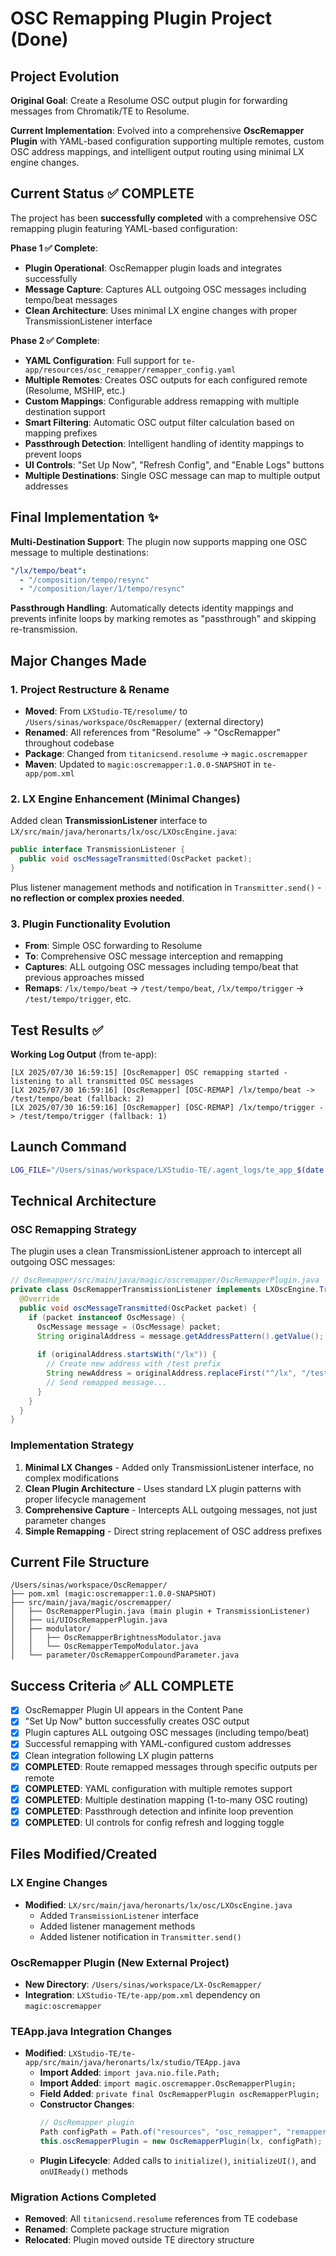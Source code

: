 # OSC Remapping Plugin Project (Done)

## Project Evolution

**Original Goal**: Create a Resolume OSC output plugin for forwarding messages from Chromatik/TE to Resolume.

**Current Implementation**: Evolved into a comprehensive **OscRemapper Plugin** with YAML-based configuration supporting multiple remotes, custom OSC address mappings, and intelligent output routing using minimal LX engine changes.

## Current Status ✅ COMPLETE

The project has been **successfully completed** with a comprehensive OSC remapping plugin featuring YAML-based configuration:

**Phase 1 ✅ Complete**:
- **Plugin Operational**: OscRemapper plugin loads and integrates successfully
- **Message Capture**: Captures ALL outgoing OSC messages including tempo/beat messages
- **Clean Architecture**: Uses minimal LX engine changes with proper TransmissionListener interface

**Phase 2 ✅ Complete**:
- **YAML Configuration**: Full support for `te-app/resources/osc_remapper/remapper_config.yaml`
- **Multiple Remotes**: Creates OSC outputs for each configured remote (Resolume, MSHIP, etc.)
- **Custom Mappings**: Configurable address remapping with multiple destination support
- **Smart Filtering**: Automatic OSC output filter calculation based on mapping prefixes
- **Passthrough Detection**: Intelligent handling of identity mappings to prevent loops
- **UI Controls**: "Set Up Now", "Refresh Config", and "Enable Logs" buttons
- **Multiple Destinations**: Single OSC message can map to multiple output addresses

## Final Implementation ✨

**Multi-Destination Support**: The plugin now supports mapping one OSC message to multiple destinations:
```yaml
"/lx/tempo/beat":
  - "/composition/tempo/resync"
  - "/composition/layer/1/tempo/resync"
```

**Passthrough Handling**: Automatically detects identity mappings and prevents infinite loops by marking remotes as "passthrough" and skipping re-transmission.

## Major Changes Made

### 1. Project Restructure & Rename
- **Moved**: From `LXStudio-TE/resolume/` to `/Users/sinas/workspace/OscRemapper/` (external directory)
- **Renamed**: All references from "Resolume" → "OscRemapper" throughout codebase
- **Package**: Changed from `titanicsend.resolume` → `magic.oscremapper`
- **Maven**: Updated to `magic:oscremapper:1.0.0-SNAPSHOT` in `te-app/pom.xml`

### 2. LX Engine Enhancement (Minimal Changes)
Added clean **TransmissionListener** interface to `LX/src/main/java/heronarts/lx/osc/LXOscEngine.java`:

```java
public interface TransmissionListener {
  public void oscMessageTransmitted(OscPacket packet);
}
```

Plus listener management methods and notification in `Transmitter.send()` - **no reflection or complex proxies needed**.

### 3. Plugin Functionality Evolution
- **From**: Simple OSC forwarding to Resolume 
- **To**: Comprehensive OSC message interception and remapping
- **Captures**: ALL outgoing OSC messages including tempo/beat that previous approaches missed
- **Remaps**: `/lx/tempo/beat` → `/test/tempo/beat`, `/lx/tempo/trigger` → `/test/tempo/trigger`, etc.

## Test Results ✅

**Working Log Output** (from te-app):
```
[LX 2025/07/30 16:59:15] [OscRemapper] OSC remapping started - listening to all transmitted OSC messages
[LX 2025/07/30 16:59:16] [OscRemapper] [OSC-REMAP] /lx/tempo/beat -> /test/tempo/beat (fallback: 2)
[LX 2025/07/30 16:59:16] [OscRemapper] [OSC-REMAP] /lx/tempo/trigger -> /test/tempo/trigger (fallback: 1)
```

## Launch Command

```bash
LOG_FILE="/Users/sinas/workspace/LXStudio-TE/.agent_logs/te_app_$(date +%Y%m%d_%H%M%S).log" && cd /Users/sinas/workspace/LXStudio-TE/te-app && mvn package -DskipTests && java -ea -XstartOnFirstThread -Djava.awt.headless=true -Dgpu -jar target/te-app-0.3.0-SNAPSHOT-jar-with-dependencies.jar --resolution 1920x1200 &> "$LOG_FILE"
```

## Technical Architecture

### OSC Remapping Strategy

The plugin uses a clean TransmissionListener approach to intercept all outgoing OSC messages:

```java
// OscRemapper/src/main/java/magic/oscremapper/OscRemapperPlugin.java
private class OscRemapperTransmissionListener implements LXOscEngine.TransmissionListener {
  @Override
  public void oscMessageTransmitted(OscPacket packet) {
    if (packet instanceof OscMessage) {
      OscMessage message = (OscMessage) packet;
      String originalAddress = message.getAddressPattern().getValue();
      
      if (originalAddress.startsWith("/lx")) {
        // Create new address with /test prefix
        String newAddress = originalAddress.replaceFirst("^/lx", "/test");
        // Send remapped message...
      }
    }
  }
}
```

### Implementation Strategy

1. **Minimal LX Changes** - Added only TransmissionListener interface, no complex modifications
2. **Clean Plugin Architecture** - Uses standard LX plugin patterns with proper lifecycle management
3. **Comprehensive Capture** - Intercepts ALL outgoing messages, not just parameter changes
4. **Simple Remapping** - Direct string replacement of OSC address prefixes

## Current File Structure

```
/Users/sinas/workspace/OscRemapper/
├── pom.xml (magic:oscremapper:1.0.0-SNAPSHOT)
├── src/main/java/magic/oscremapper/
│   ├── OscRemapperPlugin.java (main plugin + TransmissionListener)
│   ├── ui/UIOscRemapperPlugin.java
│   ├── modulator/
│   │   ├── OscRemapperBrightnessModulator.java
│   │   └── OscRemapperTempoModulator.java
│   └── parameter/OscRemapperCompoundParameter.java
```

## Success Criteria ✅ ALL COMPLETE

- [x] OscRemapper Plugin UI appears in the Content Pane
- [x] "Set Up Now" button successfully creates OSC output
- [x] Plugin captures ALL outgoing OSC messages (including tempo/beat)
- [x] Successful remapping with YAML-configured custom addresses
- [x] Clean integration following LX plugin patterns
- [x] **COMPLETED**: Route remapped messages through specific outputs per remote
- [x] **COMPLETED**: YAML configuration with multiple remotes support
- [x] **COMPLETED**: Multiple destination mapping (1-to-many OSC routing)
- [x] **COMPLETED**: Passthrough detection and infinite loop prevention
- [x] **COMPLETED**: UI controls for config refresh and logging toggle

## Files Modified/Created

### LX Engine Changes
- **Modified**: `LX/src/main/java/heronarts/lx/osc/LXOscEngine.java`
  - Added `TransmissionListener` interface
  - Added listener management methods
  - Added listener notification in `Transmitter.send()`

### OscRemapper Plugin (New External Project)
- **New Directory**: `/Users/sinas/workspace/LX-OscRemapper/`
- **Integration**: `LXStudio-TE/te-app/pom.xml` dependency on `magic:oscremapper`

### TEApp.java Integration Changes
- **Modified**: `LXStudio-TE/te-app/src/main/java/heronarts/lx/studio/TEApp.java`
  - **Import Added**: `import java.nio.file.Path;`
  - **Import Added**: `import magic.oscremapper.OscRemapperPlugin;`
  - **Field Added**: `private final OscRemapperPlugin oscRemapperPlugin;`
  - **Constructor Changes**:
    ```java
    // OscRemapper plugin
    Path configPath = Path.of("resources", "osc_remapper", "remapper_config.yaml");
    this.oscRemapperPlugin = new OscRemapperPlugin(lx, configPath);
    ```
  - **Plugin Lifecycle**: Added calls to `initialize()`, `initializeUI()`, and `onUIReady()` methods

### Migration Actions Completed
- **Removed**: All `titanicsend.resolume` references from TE codebase
- **Renamed**: Complete package structure migration
- **Relocated**: Plugin moved outside TE directory structure
